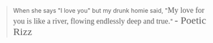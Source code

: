> When she says "I love you" but my drunk homie said, "<span style='font-family: cursive; font-size: 18px;'>My love for you is like a river, flowing endlessly deep and true.</span>" <span style='font-family: "Lucida Calligraphy"; font-size: 24px;'>- Poetic Rizz</span>
